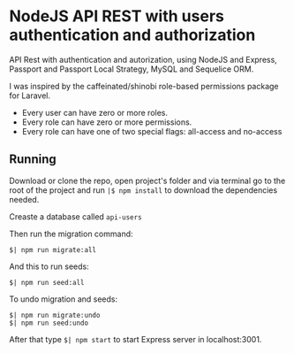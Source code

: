 # NodeJS API REST with users authentication and authorization

API Rest with authentication and autorization, using NodeJS and Express, Passport and Passport Local Strategy, MySQL and Sequelice ORM.

I was inspired by the caffeinated/shinobi role-based permissions package for Laravel. 

- Every user can have zero or more roles.
- Every role can have zero or more permissions.
- Every role can have one of two special flags: all-access and no-access

## Running

Download or clone the repo, open project's folder and via terminal go to the root of the project and run `|$ npm install` to download the dependencies needed. 

Creaste a database called `api-users`

Then run the migration command:

```
$| npm run migrate:all
```

And this to run seeds:

```
$| npm run seed:all
```  
    
To undo migration and seeds:

```
$| npm run migrate:undo
$| npm run seed:undo
``` 

After that type `$| npm start` to start Express server in localhost:3001.
